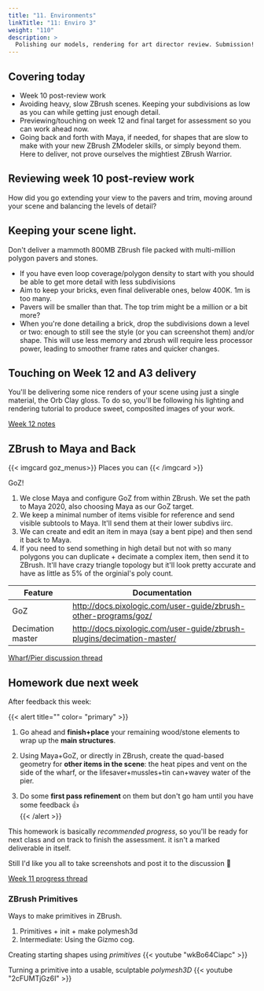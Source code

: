 ```yaml
---
title: "11. Environments"
linkTitle: "11: Enviro 3"
weight: "110"
description: >
  Polishing our models, rendering for art director review. Submission!
---
```


## Covering today

- Week 10 post-review work
- Avoiding heavy, slow ZBrush scenes. Keeping your subdivisions as low as you can while getting just enough detail.
- Previewing/touching on week 12 and final target for assessment so you can work ahead now.
- Going back and forth with Maya, if needed, for shapes that are slow to make with your new ZBrush ZModeler skills, or simply beyond them. Here to deliver, not prove ourselves the mightiest ZBrush Warrior.

## Reviewing week 10 post-review work

How did you go extending your view to the pavers and trim, moving around your scene and balancing the levels of detail?

## Keeping your scene light.

Don't deliver a mammoth 800MB ZBrush file packed with multi-million polygon pavers and stones.

- If you have even loop coverage/polygon density to start with you should be able to get more detail with less subdivisions
- Aim to keep your bricks, even final deliverable ones, below 400K. 1m is too many.
- Pavers will be smaller than that. The top trim might be a million or a bit more?
- When you're done detailing a brick, drop the subdivisions down a level or two: enough to still see the style (or you can screenshot them) and/or shape. This will use less memory and zbrush will require less processor power, leading to smoother frame rates and quicker changes.

## Touching on Week 12 and A3 delivery

You'll be delivering some nice renders of your scene using just a single material, the Orb Clay gloss. To do so, you'll be following his lighting and rendering tutorial to produce sweet, composited images of your work.

<a class="btn btn-lg btn-primary mr-3 mb-4" href="../week12/" target="_blank">Week 12 notes<i class="fas fa-arrow-alt-circle-right ml-2"></i></a>

## ZBrush to Maya and Back

{{< imgcard goz_menus>}}
Places you can 
{{< /imgcard >}}

GoZ! 
1. We close Maya and configure GoZ from within ZBrush. We set the path to Maya 2020, also choosing Maya as our GoZ target. 
2. We keep a minimal number of items visible for reference and send visible subtools to Maya. It'll send them at their lower subdivs iirc.
3. We can create and edit an item in maya (say a bent pipe) and then send it back to Maya.
4. If you need to send something in high detail but not with so many polygons you can duplicate + decimate a complex item, then send it to ZBrush. It'll have crazy triangle topology but it'll look pretty accurate and have as little as 5% of the orginial's poly count.

Feature | Documentation
------ | -------
GoZ | <http://docs.pixologic.com/user-guide/zbrush-other-programs/goz/>
Decimation master | <http://docs.pixologic.com/user-guide/zbrush-plugins/decimation-master/>

<!-- I saw people have commented. If you haven't updated your discussion post with your pier/wharf bits all added and polished, do it now!
-->
[Wharf/Pier discussion thread](https://laureate-au.blackboard.com/webapps/discussionboard/do/message?action=list_messages&course_id=_89547_1&nav=discussion_board_entry&conf_id=_152757_1&forum_id=_866562_1&message_id=_2100668_1)

## Homework due next week

After feedback this week:  

{{< alert title="" color= "primary" >}}  
1. Go ahead and **finish+place** your remaining wood/stone elements to wrap up the **main structures**.  

2. Using Maya+GoZ, or directly in ZBrush, create the quad-based geometry for **other items in the scene**: the heat pipes and vent on the side of the wharf, or the lifesaver+mussles+tin can+wavey water of the pier.  

3. Do some **first pass refinement** on them but don't go ham until you have some feedback 👍  
{{< /alert >}}

This homework is basically _recommended progress_, so you'll be ready for next class and on track to finish the  assessment. it isn't a marked deliverable in itself. 

Still I'd like you all to take screenshots and post it to the discussion 🙏

<a class="btn btn-lg btn-primary mr-3 mb-4" href="https://laureate-au.blackboard.com/webapps/discussionboard/do/message?action=list_messages&course_id=_89547_1&nav=discussion_board_entry&conf_id=_152757_1&forum_id=_866563_1&message_id=_2254758_1" target="_blank">Week 11 progress thread<i class="fas fa-arrow-alt-circle-right ml-2"></i></a>


### ZBrush Primitives

Ways to make primitives in ZBrush.
1. Primitives + init + make polymesh3d
4. Intermediate: Using the Gizmo cog.

Creating starting shapes using _primitives_
{{< youtube "wkBo64Ciapc" >}}

Turning a primitive into a usable, sculptable _polymesh3D_
{{< youtube "2cFUMTjGz6I" >}}


